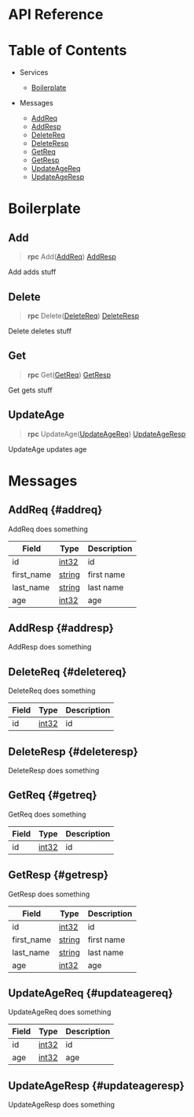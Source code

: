 # API Reference

# Table of Contents


- Services
    - [Boilerplate](#Boilerplate)
  


- Messages
    - [AddReq](#AddReq)
    - [AddResp](#AddResp)
    - [DeleteReq](#DeleteReq)
    - [DeleteResp](#DeleteResp)
    - [GetReq](#GetReq)
    - [GetResp](#GetResp)
    - [UpdateAgeReq](#UpdateAgeReq)
    - [UpdateAgeResp](#UpdateAgeResp)
  






# Boilerplate


## Add

> **rpc** Add([AddReq](#addreq))
    [AddResp](#addresp)

Add adds stuff
## Delete

> **rpc** Delete([DeleteReq](#deletereq))
    [DeleteResp](#deleteresp)

Delete deletes stuff
## Get

> **rpc** Get([GetReq](#getreq))
    [GetResp](#getresp)

Get gets stuff
## UpdateAge

> **rpc** UpdateAge([UpdateAgeReq](#updateagereq))
    [UpdateAgeResp](#updateageresp)

UpdateAge updates age
 <!-- end methods -->
 <!-- end services -->

# Messages


## AddReq {#addreq}
AddReq does something


| Field | Type | Description |
| ----- | ---- | ----------- |
| id | [ int32](#int32) | id |
| first_name | [ string](#string) | first name |
| last_name | [ string](#string) | last name |
| age | [ int32](#int32) | age |
 <!-- end Fields -->
 <!-- end HasFields -->


## AddResp {#addresp}
AddResp does something

 <!-- end HasFields -->


## DeleteReq {#deletereq}
DeleteReq does something


| Field | Type | Description |
| ----- | ---- | ----------- |
| id | [ int32](#int32) | id |
 <!-- end Fields -->
 <!-- end HasFields -->


## DeleteResp {#deleteresp}
DeleteResp does something

 <!-- end HasFields -->


## GetReq {#getreq}
GetReq does something


| Field | Type | Description |
| ----- | ---- | ----------- |
| id | [ int32](#int32) | id |
 <!-- end Fields -->
 <!-- end HasFields -->


## GetResp {#getresp}
GetResp does something


| Field | Type | Description |
| ----- | ---- | ----------- |
| id | [ int32](#int32) | id |
| first_name | [ string](#string) | first name |
| last_name | [ string](#string) | last name |
| age | [ int32](#int32) | age |
 <!-- end Fields -->
 <!-- end HasFields -->


## UpdateAgeReq {#updateagereq}
UpdateAgeReq does something


| Field | Type | Description |
| ----- | ---- | ----------- |
| id | [ int32](#int32) | id |
| age | [ int32](#int32) | age |
 <!-- end Fields -->
 <!-- end HasFields -->


## UpdateAgeResp {#updateageresp}
UpdateAgeResp does something

 <!-- end HasFields -->
 <!-- end messages -->
 <!-- end Files -->